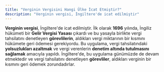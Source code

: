 ```yaml
---
title: "Verginin Vergisini Hangi Ülke İcat Etmiştir?"
description: "Verginin vergisi, İngiltere'de icat edilmiştir"
---
```


**Verginin vergisi**, İngiltere'de icat edilmiştir. İlk olarak **1696** yılında, İngiliz hükümeti bir **Gelir Vergisi Yasası** çıkardı ve bu yasayla birlikte vergi tahsilatını denetleyen **görevlilerin**, aldıkları vergi miktarının bir kısmını hükümete geri ödemesi gerekiyordu. Bu uygulama, vergi tahsilatındaki **yolsuzlukları azaltmak** ve vergi verenlerin **denetim altında tutulmasını sağlamak** amacıyla yapıldı. İngiltere'de, bu uygulama günümüzde de devam etmektedir ve vergi tahsilatını denetleyen **görevliler**, aldıkları verginin bir kısmını geri ödemek zorundadırlar.
